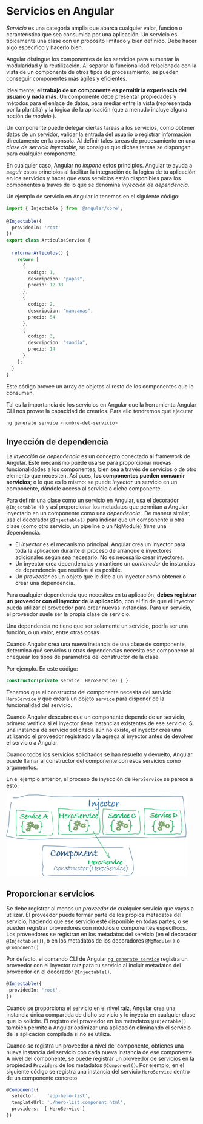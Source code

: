 # Servicios en Angular

*Servicio* es una categoría amplia que abarca cualquier valor, función o característica que sea consumida por una aplicación. Un servicio es típicamente una clase con un propósito limitado y bien definido. Debe hacer algo específico y hacerlo bien.

Angular distingue los componentes de los servicios para aumentar la modularidad y la reutilización. Al separar la funcionalidad relacionada con la vista de un componente de otros tipos de procesamiento, se pueden conseguir componentes más ágiles y eficientes.

Idealmente, **el trabajo de un componente es permitir la experiencia del usuario y nada más**. Un componente debe presentar propiedades y métodos para el enlace de datos, para mediar entre la vista (representada por la plantilla) y la lógica de la aplicación (que a menudo incluye alguna noción de *modelo* ).

Un componente puede delegar ciertas tareas a los servicios, como obtener datos de un servidor, validar la entrada del usuario o registrar información directamente en la consola. Al definir tales tareas de procesamiento en una *clase de servicio inyectable*, se consigue que dichas tareas se dispongan para cualquier componente.

En cualquier caso, Angular no *impone* estos principios. Angular te ayuda a *seguir* estos principios al facilitar la integración de la lógica de tu aplicación en los servicios y hacer que esos servicios están disponibles para los componentes a través de lo que se denomina *inyección de dependencia*.

Un ejemplo de servicio en Angular lo tenemos en el siguiente código:

```ts
import { Injectable } from '@angular/core';

@Injectable({
  providedIn: 'root'
})
export class ArticulosService {

  retornarArticulos() {
    return [
      {
        codigo: 1,
        descripcion: "papas",
        precio: 12.33
      },
      {
        codigo: 2,
        descripcion: "manzanas",
        precio: 54
      },
      {
        codigo: 3,
        descripcion: "sandía",
        precio: 14
      }
    ];
  }
}
```

Este código provee un array de objetos al resto de los componentes que lo consuman.

Tal es la importancia de los servicios en Angular que la herramienta Angular CLI nos provee la capacidad de crearlos. Para ello tendremos que ejecutar

```powershell
ng generate service <nombre-del-servicio>
```

## Inyección de dependencia

La *inyección de dependencia* es un concepto conectado al framework de Angular. Este mecanismo puede usarse para proporcionar nuevas funcionalidades a los componentes, bien sea a través de servicios o de otro elemento que necesiten. Así pues, **los componentes pueden consumir servicios**; o lo que es lo mismo: se puede *inyectar* un servicio en un componente, dándole acceso al servicio a dicho componente.

Para definir una clase como un servicio en Angular, usa el decorador `@Injectable ()` y así proporcionar los metadatos que permitan a Angular inyectarlo en un componente como una *dependencia* . De manera similar, usa el decorador `@Injectable()` para indicar que un componente u otra clase (como otro servicio, un pipeline o un NgModule) *tiene* una dependencia.

- El *inyector* es el mecanismo principal. Angular crea un inyector para toda la aplicación durante el proceso de arranque e inyectores adicionales según sea necesario. No es necesario crear inyectores.
- Un inyector crea dependencias y mantiene un *contenedor* de instancias de dependencia que reutiliza si es posible.
- Un *proveedor* es un objeto que le dice a un inyector cómo obtener o crear una dependencia.

Para cualquier dependencia que necesites en tu aplicación, **debes registrar un proveedor con el inyector de la aplicación**, con el fin de que el inyector pueda utilizar el proveedor para crear nuevas instancias. Para un servicio, el proveedor suele ser la propia clase de servicio.

Una dependencia no tiene que ser solamente un servicio, podría ser una función, o un valor, entre otras cosas

Cuando Angular crea una nueva instancia de una clase de componente, determina qué servicios u otras dependencias necesita ese componente al chequear los tipos de parámetros del constructor de la clase.

Por ejemplo. En este código:

```ts
constructor(private service: HeroService) { }
```

Tenemos que el constructor del componente necesita del servicio `HeroService` y que creará un objeto `service` para disponer de la funcionalidad del servicio.

Cuando Angular descubre que un componente depende de un servicio, primero verifica si el inyector tiene instancias existentes de ese servicio. Si una instancia de servicio solicitada aún no existe, el inyector crea una utilizando el proveedor registrado y la agrega al inyector antes de devolver el servicio a Angular.

Cuando todos los servicios solicitados se han resuelto y devuelto, Angular puede llamar al constructor del componente con esos servicios como argumentos.

En el ejemplo anterior, el proceso de inyección de `HeroService` se parece a esto:

![Service](./images/injector-injects.png)

## Proporcionar servicios

Se debe registrar al menos un *proveedor* de cualquier servicio que vayas a utilizar. El proveedor puede formar parte de los propios metadatos del servicio, haciendo que ese servicio esté disponible en todas partes, o se pueden registrar proveedores con módulos o componentes específicos. Los proveedores se registran en los metadatos del servicio (en el decorador `@Injectable()`), o en los metadatos de los decoradores `@NgModule()` o `@Component()`

Por defecto, el comando CLI de Angular [`ng generate service`](https://docs.angular.lat/cli/generate) registra un proveedor con el inyector raíz para tu servicio al incluir metadatos del proveedor en el decorador `@Injectable()`. 

```ts
@Injectable({
 providedIn: 'root',
})
```

Cuando se proporciona el servicio en el nivel raíz, Angular crea una instancia única compartida de dicho servicio y lo inyecta en cualquier clase que lo solicite. El registro del proveedor en los metadatos `@Injectable()` también permite a Angular optimizar una aplicación eliminando el servicio de la aplicación compilada si no se utiliza.

Cuando se registra un proveedor a nivel del componente, obtienes una nueva instancia del servicio con cada nueva instancia de ese componente. A nivel del componente, se puede registrar un proveedor de servicios en la propiedad `Providers` de los metadatos `@Component()`. Por ejemplo, en el siguiente código se registra una instancia del servicio `HeroService` dentro de un componente concreto

```ts
@Component({
  selector:    'app-hero-list',
  templateUrl: './hero-list.component.html',
  providers:  [ HeroService ]
})
```
